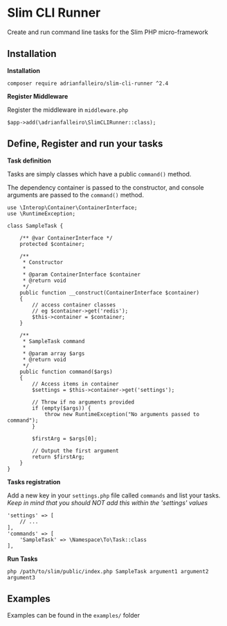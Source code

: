 # Slim CLI Runner

Create and run command line tasks for the Slim PHP micro-framework

## Installation

**Installation**

`composer require adrianfalleiro/slim-cli-runner ^2.4`

**Register Middleware**

Register the middleware in `middleware.php`

```
$app->add(\adrianfalleiro\SlimCLIRunner::class);
```

## Define, Register and run your tasks

**Task definition**

Tasks are simply classes which have a public `command()` method.

The dependency container is passed to the constructor, and console arguments are passed to the `command()` method.

```
use \Interop\Container\ContainerInterface;
use \RuntimeException;

class SampleTask {

    /** @var ContainerInterface */
    protected $container;

    /**
     * Constructor
     *
     * @param ContainerInterface $container
     * @return void
     */
    public function __construct(ContainerInterface $container)
    {
        // access container classes
        // eg $container->get('redis');
        $this->container = $container;
    }

    /**
     * SampleTask command
     *
     * @param array $args
     * @return void
     */
    public function command($args)
    {
        // Access items in container
        $settings = $this->container->get('settings');

        // Throw if no arguments provided
        if (empty($args)) {
            throw new RuntimeException("No arguments passed to command");
        }

        $firstArg = $args[0];

        // Output the first argument
        return $firstArg;
    }
}
```

**Tasks registration**

Add a new key in your `settings.php` file called `commands` and list your tasks.  
_Keep in mind that you should NOT add this within the 'settings' values_

```
'settings' => [
    // ...
],
'commands' => [
    'SampleTask' => \Namespace\To\Task::class
],
```

**Run Tasks**

`php /path/to/slim/public/index.php SampleTask argument1 argument2 argument3`

## Examples

Examples can be found in the `examples/` folder
